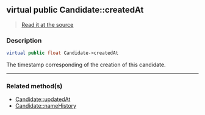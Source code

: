 ## virtual public Candidate::createdAt

> [Read it at the source](https://github.com/julien-boudry/Condorcet/blob/master/src/Candidate.php#L20)

### Description    

```php
virtual public float Candidate->createdAt 
```

The timestamp corresponding of the creation of this candidate.
    
---------------------------------------

### Related method(s)      

* [Candidate::updatedAt](/Docs/ApiReferences/Candidate%20Class/public%20Candidate--updatedAt.md)    
* [Candidate::nameHistory](/Docs/ApiReferences/Candidate%20Class/public%20Candidate--nameHistory.md)    
